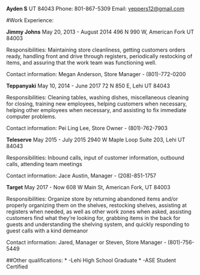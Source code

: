 **Ayden S**
UT 84043
Phone: 801-867-5309
Email: yeppers12@gmail.com

#Work Experience:

**Jimmy Johns**                           May 20, 2013 - August 2014
496 N 990 W, American Fork UT 84003

Responsibilities: Maintaining store cleanliness, getting customers orders ready, handling front and drive through registers, periodically restocking of items, and assuring that the work team was functioning well.

Contact information: Megan Anderson, Store Manager  -  (801)-772-0200

**Teppanyaki**                                May 10, 2014 - June 2017
72 N 850 E, Lehi UT 84043

Responsibilities: Cleaning tables, washing dishes, miscellaneous cleaning for closing,  training new employees, helping customers when necessary, helping other employees when necessary, and assisting to fix immediate computer problems.

Contact information: Pei Ling Lee, Store Owner  -  (801)-762-7903

**Teleserve**                                May 2015 - July 2015
2940 W Maple Loop Suite 203, Lehi UT 84043

Responsibilities: Inbound calls, input of customer information, outbound calls, attending team meetings

Contact information: Jace Austin, Manager  -  (208)-851-1757

**Target**                                May 2017 - Now
608 W Main St, American Fork, UT 84003

Responsibilities: Organize store by returning abandoned items and/or properly organizing them on the shelves, restocking shelves, assisting at registers when needed, as well as other work zones when asked, assisting customers find what they’re looking for, grabbing items in the back for guests and understanding the shelving system, and quickly responding to guest calls with a kind demeanor

Contact information: Jared, Manager or Steven, Store Manager - (801)-756-5449

 ##Other qualifications:
    * -Lehi High School Graduate
    * -ASE Student Certified
